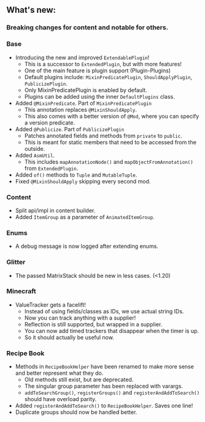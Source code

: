 ## What's new:

### Breaking changes for content and notable for others.

### Base

* Introducing the new and improved `ExtendablePlugin`!
  * This is a successor to `ExtendedPlugin`, but with more features!
  * One of the main feature is plugin support (Plugin-Plugins)
  * Default plugins include: `MixinPredicatePlugin`, `ShouldApplyPlugin`, `PublicizePlugin`.
  * Only MixinPredicatePlugin is enabled by default.
  * Plugins can be added using the inner `DefaultPlugins` class.
* Added `@MixinPredicate`. Part of `MixinPredicatePlugin`
  * This annotation replaces `@MixinShouldApply`.
  * This also comes with a better version of `@Mod`, where you can specify a version predicate.
* Added `@Publicize`. Part of `PublicizePlugin`
  * Patches annotated fields and methods from `private` to `public`.
  * This is meant for static members that need to be accessed from the outside.
* Added `AsmUtil`.
  * This includes `mapAnnotationNode()` and `mapObjectFromAnnotation()` from `ExtendedPlugin`.
* Added `of()` methods to `Tuple` and `MutableTuple`.
* Fixed `@MixinShouldApply` skipping every second mod.

### Content

* Split api/impl in content builder.
* Added `ItemGroup` as a parameter of `AnimatedItemGroup`.

### Enums

* A debug message is now logged after extending enums.

### Glitter

* The passed MatrixStack should be new in less cases. (<1.20)

### Minecraft

* ValueTracker gets a facelift!
  * Instead of using fields/classes as IDs, we use actual string IDs.
  * Now you can track anything with a supplier!
  * Reflection is still supported, but wrapped in a supplier.
  * You can now add timed trackers that disappear when the timer is up.
  * So it should actually be useful now.

### Recipe Book

* Methods in `RecipeBookHelper` have been renamed to make more sense and better represent what they do.
  * Old methods still exist, but are deprecated.
  * The singular group parameter has been replaced with varargs.
  * `addToSearchGroup()`, `registerGroups()` and `registerAndAddToSearch()` should have overload parity.
* Added `registerAndAddToSearch()` to `RecipeBookHelper`. Saves one line!
* Duplicate groups should now be handled better.
